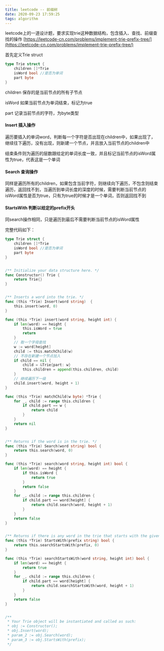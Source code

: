 ```yaml
---
title: leetcode -- 前缀树
date: 2020-09-23 17:59:25
tags: algorithm
---
```


leetcode上的一道设计题，要求实现trie这种数据结构，包含插入、查找、前缀查找的操作
[https://leetcode-cn.com/problems/implement-trie-prefix-tree/](https://leetcode-cn.com/problems/implement-trie-prefix-tree/)

首先定义Trie struct

```go
type Trie struct {
    children []*Trie
    isWord bool //是否为单词 
    part byte
}
```

<!-- more -->

children 保存的是当前节点的所有子节点

isWord 如果当前节点为单词结束，标记为true

part 记录当前节点的字符，为byte类型

#### Insert 插入操作

遍历要插入的单词word，判断每一个字符是否出现在children中，如果出现了，继续往下遍历，没有出现，则新建一个节点，并且放入当前节点的children中

结束条件则为遍历的层数跟给定的单词长度一致，并且标记当前节点的isWord属性为true，代表这是一个单词

#### Search 查询操作

同样是遍历所有的children，如果包含当前字符，则继续向下遍历，不包含则结束遍历，返回找不到，当遍历到单词长度的深度的时候，需要判断当前节点的isWord属性是否为true，只有为true的时候才是一个单词，否则返回找不到

#### StartsWith 判断以给定的prefix开头

同search操作相同，只是遍历到最后不需要判断当前节点的isWord属性

完整代码如下：

```go
type Trie struct {
    children []*Trie
    isWord bool //是否为单词 
    part byte
}


/** Initialize your data structure here. */
func Constructor() Trie {
    return Trie{}
}


/** Inserts a word into the trie. */
func (this *Trie) Insert(word string)  {
    this.insert(word, 0)
}

func (this *Trie) insert(word string, height int) {
    if len(word) == height {
        this.isWord = true
        return
    }
    // 取一个字母查找
    w := word[height]
    child := this.matchChild(w)
    // 不存在新建一个节点加入
    if child == nil {
        child = &Trie{part: w}
        this.children = append(this.children, child)
    }
    // 继续遍历下一级
    child.insert(word, height + 1)
}

func (this *Trie) matchChild(w byte) *Trie {
    for _, child := range this.children {
        if child.part == w {
            return child
        }
    }
    return nil
}


/** Returns if the word is in the trie. */
func (this *Trie) Search(word string) bool {
    return this.search(word, 0)
}

func (this *Trie) search(word string, height int) bool {
    if len(word) == height {
        if this.isWord {
            return true
        }
        return false
    }
    for _, child := range this.children {
        if child.part == word[height] {
            return child.search(word, height + 1)
        }
    }
    return false
}


/** Returns if there is any word in the trie that starts with the given prefix. */
func (this *Trie) StartsWith(prefix string) bool {
    return this.searchStartsWith(prefix, 0)
}

func (this *Trie) searchStartsWith(word string, height int) bool {
    if len(word) == height {
        return true
    }
    for _, child := range this.children {
        if child.part == word[height] {
            return child.searchStartsWith(word, height + 1)
        }
    }
    return false
}


/**
 * Your Trie object will be instantiated and called as such:
 * obj := Constructor();
 * obj.Insert(word);
 * param_2 := obj.Search(word);
 * param_3 := obj.StartsWith(prefix);
 */
```

